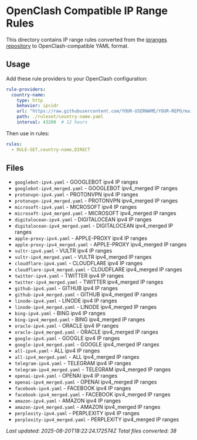 # OpenClash Compatible IP Range Rules

This directory contains IP range rules converted from the [ipranges repository](https://github.com/lord-alfred/ipranges) to OpenClash-compatible YAML format.

## Usage

Add these rule providers to your OpenClash configuration:

```yaml
rule-providers:
  country-name:
    type: http
    behavior: ipcidr
    url: "https://raw.githubusercontent.com/YOUR-USERNAME/YOUR-REPO/main/openclash-rules/COUNTRY.yaml"
    path: ./ruleset/country-name.yaml
    interval: 43200  # 12 hours
```

Then use in rules:
```yaml
rules:
  - RULE-SET,country-name,DIRECT
```

## Files

- `googlebot-ipv4.yaml` - GOOGLEBOT ipv4 IP ranges
- `googlebot-ipv4_merged.yaml` - GOOGLEBOT ipv4_merged IP ranges
- `protonvpn-ipv4.yaml` - PROTONVPN ipv4 IP ranges
- `protonvpn-ipv4_merged.yaml` - PROTONVPN ipv4_merged IP ranges
- `microsoft-ipv4.yaml` - MICROSOFT ipv4 IP ranges
- `microsoft-ipv4_merged.yaml` - MICROSOFT ipv4_merged IP ranges
- `digitalocean-ipv4.yaml` - DIGITALOCEAN ipv4 IP ranges
- `digitalocean-ipv4_merged.yaml` - DIGITALOCEAN ipv4_merged IP ranges
- `apple-proxy-ipv4.yaml` - APPLE-PROXY ipv4 IP ranges
- `apple-proxy-ipv4_merged.yaml` - APPLE-PROXY ipv4_merged IP ranges
- `vultr-ipv4.yaml` - VULTR ipv4 IP ranges
- `vultr-ipv4_merged.yaml` - VULTR ipv4_merged IP ranges
- `cloudflare-ipv4.yaml` - CLOUDFLARE ipv4 IP ranges
- `cloudflare-ipv4_merged.yaml` - CLOUDFLARE ipv4_merged IP ranges
- `twitter-ipv4.yaml` - TWITTER ipv4 IP ranges
- `twitter-ipv4_merged.yaml` - TWITTER ipv4_merged IP ranges
- `github-ipv4.yaml` - GITHUB ipv4 IP ranges
- `github-ipv4_merged.yaml` - GITHUB ipv4_merged IP ranges
- `linode-ipv4.yaml` - LINODE ipv4 IP ranges
- `linode-ipv4_merged.yaml` - LINODE ipv4_merged IP ranges
- `bing-ipv4.yaml` - BING ipv4 IP ranges
- `bing-ipv4_merged.yaml` - BING ipv4_merged IP ranges
- `oracle-ipv4.yaml` - ORACLE ipv4 IP ranges
- `oracle-ipv4_merged.yaml` - ORACLE ipv4_merged IP ranges
- `google-ipv4.yaml` - GOOGLE ipv4 IP ranges
- `google-ipv4_merged.yaml` - GOOGLE ipv4_merged IP ranges
- `all-ipv4.yaml` - ALL ipv4 IP ranges
- `all-ipv4_merged.yaml` - ALL ipv4_merged IP ranges
- `telegram-ipv4.yaml` - TELEGRAM ipv4 IP ranges
- `telegram-ipv4_merged.yaml` - TELEGRAM ipv4_merged IP ranges
- `openai-ipv4.yaml` - OPENAI ipv4 IP ranges
- `openai-ipv4_merged.yaml` - OPENAI ipv4_merged IP ranges
- `facebook-ipv4.yaml` - FACEBOOK ipv4 IP ranges
- `facebook-ipv4_merged.yaml` - FACEBOOK ipv4_merged IP ranges
- `amazon-ipv4.yaml` - AMAZON ipv4 IP ranges
- `amazon-ipv4_merged.yaml` - AMAZON ipv4_merged IP ranges
- `perplexity-ipv4.yaml` - PERPLEXITY ipv4 IP ranges
- `perplexity-ipv4_merged.yaml` - PERPLEXITY ipv4_merged IP ranges

*Last updated: 2025-08-20T18:22:24.172574Z*
*Total files converted: 38*
